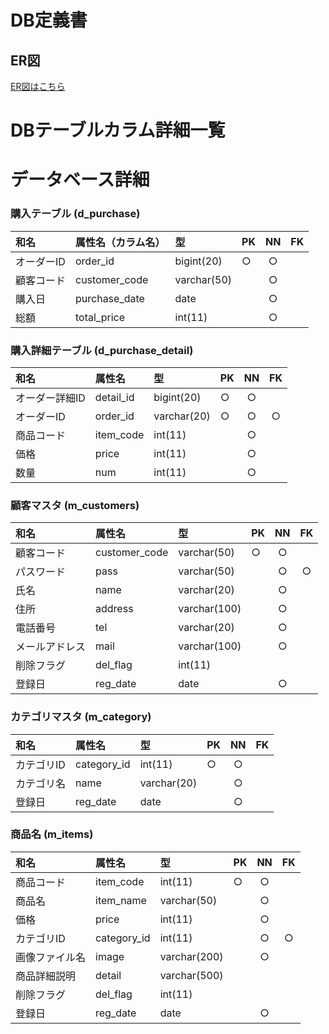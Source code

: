 # DB定義書
## ER図
[ER図はこちら](https://github.com/Aso2001140/2012sys-design/blob/main/ER.md"ER図はこちら")

# DBテーブルカラム詳細一覧

# データベース詳細

### 購入テーブル (d_purchase)
|和名|属性名（カラム名）|型|PK|NN|FK|
|:---|:---|:---|:---|:---:|:----:|
|オーダーID|order_id|bigint(20)|○|○||
|顧客コード|customer_code|varchar(50)||○||
|購入日|purchase_date|date||○||
|総額|total_price|int(11)||○||

### 購入詳細テーブル (d_purchase_detail)
|和名|属性名|型|PK|NN|FK|
|:---|:---|:---|:---|:---:|:----:|
|オーダー詳細ID|detail_id|bigint(20)|○|○||
|オーダーID|order_id|varchar(20)|○|○|○|
|商品コード|item_code|int(11)||○||
|価格|price|int(11)||○||
|数量|num|int(11)||○||

### 顧客マスタ (m_customers)
|和名|属性名|型|PK|NN|FK|
|:---|:---|:---|:---|:---:|:----:|
|顧客コード|customer_code|varchar(50)|○|○||
|パスワード|pass|varchar(50)||○|○|
|氏名|name|varchar(20)||○||
|住所|address|varchar(100)||○||
|電話番号|tel|varchar(20)||○||
|メールアドレス|mail|varchar(100)||○||
|削除フラグ|del_flag|int(11)||||
|登録日|reg_date|date||○||

### カテゴリマスタ (m_category)
|和名|属性名|型|PK|NN|FK|
|:---|:---|:---|:---|:---:|:----:|
|カテゴリID|category_id|int(11)|○|○||
|カテゴリ名|name|varchar(20)||○||
|登録日|reg_date|date||○||

### 商品名 (m_items)
|和名|属性名|型|PK|NN|FK|
|:---|:---|:---|:---|:---:|:----:|
|商品コード|item_code|int(11)|○|○||
|商品名|item_name|varchar(50)||○||
|価格|price|int(11)||○||
|カテゴリID|category_id|int(11)||○|○|
|画像ファイル名|image|varchar(200)||○||
|商品詳細説明|detail|varchar(500)||||
|削除フラグ|del_flag|int(11)||||
|登録日|reg_date|date||○||
